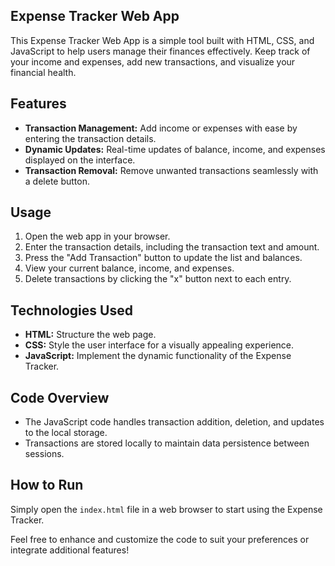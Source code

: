 ## Expense Tracker Web App

This Expense Tracker Web App is a simple tool built with HTML, CSS, and JavaScript to help users manage their finances effectively. Keep track of your income and expenses, add new transactions, and visualize your financial health.

## Features
- **Transaction Management:** Add income or expenses with ease by entering the transaction details.
- **Dynamic Updates:** Real-time updates of balance, income, and expenses displayed on the interface.
- **Transaction Removal:** Remove unwanted transactions seamlessly with a delete button.

## Usage
1. Open the web app in your browser.
2. Enter the transaction details, including the transaction text and amount.
3. Press the "Add Transaction" button to update the list and balances.
4. View your current balance, income, and expenses.
5. Delete transactions by clicking the "x" button next to each entry.

## Technologies Used
- **HTML:** Structure the web page.
- **CSS:** Style the user interface for a visually appealing experience.
- **JavaScript:** Implement the dynamic functionality of the Expense Tracker.

## Code Overview
- The JavaScript code handles transaction addition, deletion, and updates to the local storage.
- Transactions are stored locally to maintain data persistence between sessions.

## How to Run
Simply open the `index.html` file in a web browser to start using the Expense Tracker.

Feel free to enhance and customize the code to suit your preferences or integrate additional features!
